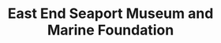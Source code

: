 ---
layout: repo
title: "East End Seaport Museum and Marine Foundation"
id: 20133
permalink: repos/20133/
---